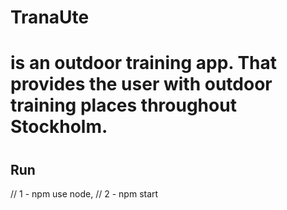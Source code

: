 # TranaUte
# is an outdoor training app. That provides the user with outdoor training places throughout Stockholm. 

#

## Run 
//  1 - npm use node, 
 // 2 - npm start 

 